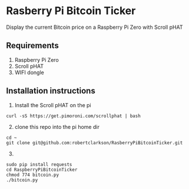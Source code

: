 # Rasberry Pi Bitcoin Ticker
Display the current Bitcoin price on a Raspberry Pi Zero with Scroll pHAT

## Requirements
1. Raspberry Pi Zero
2. Scroll pHAT
3. WIFI dongle

## Installation instructions

1. Install the Scroll pHAT on the pi
```
curl -sS https://get.pimoroni.com/scrollphat | bash
```
2. clone this repo into the pi home dir
```
cd ~
git clone git@github.com:robertclarkson/RasberryPiBitcoinTicker.git

```
3.
```
sudo pip install requests
cd RaspberryPiBitcoinTicker
chmod 774 bitcoin.py
./bitcoin.py
```
